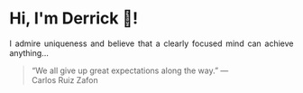 # Hi, I'm Derrick 👋!
<p align="justify">I admire uniqueness and believe that a clearly focused mind can achieve anything...</p> 
<!-- #quote-start -->
<blockquote>&ldquo;We all give up great expectations along the way.&rdquo; &mdash; <footer>Carlos Ruiz Zafon</footer></blockquote>
<!-- #quote-end -->
